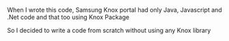 
When I wrote this code, Samsung Knox portal had only Java, Javascript and .Net code and that too using Knox Package

So I decided to write a code from scratch without using any Knox library

